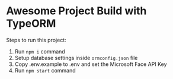 # Awesome Project Build with TypeORM

Steps to run this project:

1. Run `npm i` command
2. Setup database settings inside `ormconfig.json` file
3. Copy .env.example to .env and set the Microsoft Face API Key
4. Run `npm start` command
